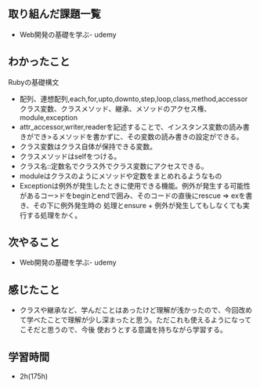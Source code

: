 ## 取り組んだ課題一覧
- Web開発の基礎を学ぶ- udemy
## わかったこと
Rubyの基礎構文  
- 配列、連想配列,each,for,upto,downto,step,loop,class,method,accessor          
クラス変数、クラスメソッド、継承、メソッドのアクセス権、module,exception
- attr_accessor,writer,readerを記述することで、インスタンス変数の読み書きができ>るメソッドを書かずに、その変数の読み書きの設定ができる。
- クラス変数はクラス自体が保持できる変数。
- クラスメソッドはselfをつける。
- クラス名::定数名でクラス外でクラス変数にアクセスできる。
- moduleはクラスのようにメソッドや定数をまとめれるようなもの
- Exceptionは例外が発生したときに使用できる機能。例外が発生する可能性があるコー>ドをbeginとendで囲み、そのコードの直後にrescue => exを書き、その下に例外発生時の
処理とensure + 例外が発生してもしなくても実行する処理をかく。
## 次やること
- Web開発の基礎を学ぶ- udemy
## 感じたこと
- クラスや継承など、学んだことはあったけど理解が浅かったので、今回改めて学べたことで理解が少し深まったと思う。ただこれも使えるようになってこそだと思うので、今後
使おうとする意識を持ちながら学習する。
## 学習時間
- 2h(175h)
